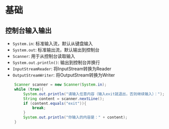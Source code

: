 # 基础
## 控制台输入输出
* `System.in`: 标准输入流，默认从键盘输入
* `System.out`: 标准输出流，默认输出到控制台
* `Scanner`: 用于从控制台读取输入
* `System.out.println()`: 输出到控制台并换行
* `InputStreamReader`: 将InputStream转换为Reader
* `OutputStreamWriter`: 将OutputStream转换为Writer
```java
    Scanner scanner = new Scanner(System.in);
    while (true){
        System.out.println("请输入任意内容（输入exit就退出，否则继续输入）：");
        String content = scanner.nextLine();
        if (content.equals("exit")){
            break;
        }
        System.out.println("你输入的内容是：" + content);
    }   
```